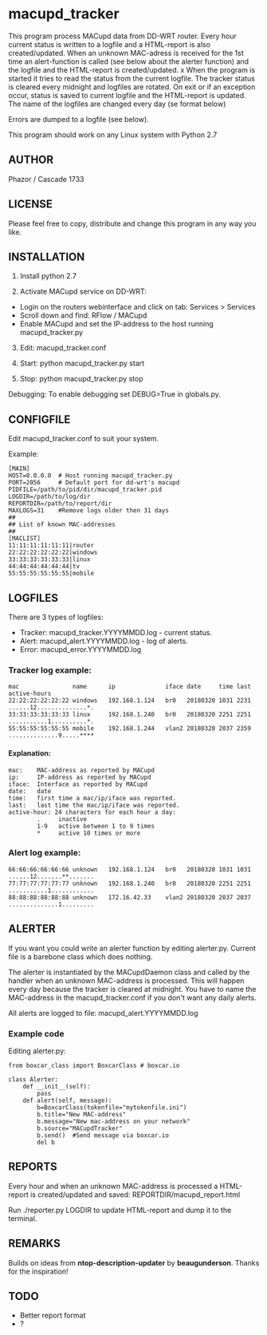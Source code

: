 # macupd_tracker

This program process MACupd data from DD-WRT router. Every hour current status is written to a logfile and a HTML-report is also created/updated. When an unknown MAC-adress is received for the 1st time an alert-function is called (see below about the alerter function) and the logfile and the HTML-report is created/updated.
x
When the program is started it tries to read the status from the current logfile. The tracker status is cleared every midnight and logfiles are rotated. On exit or if an exception occur, status is saved to current logfile and the HTML-report is updated. The name of the logfiles are changed every day (se format below)

Errors are dumped to a logfile (see below).

This program should work on any Linux system with Python 2.7

## AUTHOR

Phazor / Cascade 1733

## LICENSE

Please feel free to copy, distribute and change this program in any way you like.

## INSTALLATION

1) Install python 2.7

2) Activate MACupd service on DD-WRT:

* Login on the routers webinterface and click on tab: Services > Services
* Scroll down and find: RFlow / MACupd
* Enable MACupd and set the IP-address to the host running macupd_tracker.py

3) Edit: macupd_tracker.conf

5) Start: python macupd_tracker.py start

6) Stop:  python macupd_tracker.py stop

Debugging: To enable debugging set DEBUG=True in globals.py.

## CONFIGFILE

Edit macupd_tracker.conf to suit your system.

Example:

    [MAIN]
    HOST=0.0.0.0  # Host running macupd_tracker.py
    PORT=2056     # Default port for dd-wrt's macupd
    PIDFILE=/path/to/pid/dir/macupd_tracker.pid
    LOGDIR=/path/to/log/dir
    REPORTDIR=/path/to/report/dir
    MAXLOGS=31    #Remove logs older then 31 days
    ##
    ## List of known MAC-addresses
    ##
    [MACLIST]
    11:11:11:11:11:11|router
    22:22:22:22:22:22|windows
    33:33:33:33:33:33|linux
    44:44:44:44:44:44|tv
    55:55:55:55:55:55|mobile

## LOGFILES

There are 3 types of logfiles:

* Tracker: macupd_tracker.YYYYMMDD.log - current status.
* Alert:   macupd_alert.YYYYMMDD.log - log of alerts.
* Error:   macupd_error.YYYYMMDD.log

### Tracker log example:

    mac               name      ip              iface date     time last   active-hours
    22:22:22:22:22:22 windows   192.168.1.124   br0   20180320 1031 2231 ......12..............*.
    33:33:33:33:33:33 linux     192.168.1.240   br0   20180320 2251 2251 ...........1..........*.
    55:55:55:55:55:55 mobile    192.168.1.244   vlan2 20180320 2037 2359 ..............9.....****

#### Explanation:

    mac:    MAC-address as reported by MACupd
    ip:     IP-address as reported by MACupd
    iface:  Interface as reported by MACupd
    date:   date
    time:   first time a mac/ip/iface was reported.
    last:   last time the mac/ip/iface was reported.
    active-hour: 24 characters for each hour a day:
            .     inactive
            1-9   active between 1 to 9 times
            *     active 10 times or more

### Alert log example:

    66:66:66:66:66:66 unknown   192.168.1.124   br0   20180320 1031 1031 ......12.......**.......
    77:77:77:77:77:77 unknown   192.168.1.240   br0   20180320 2251 2251 ...........1............
    88:88:88:88:88:88 unknown   172.16.42.33    vlan2 20180320 2037 2037 ..............1.........

## ALERTER

If you want you could write an alerter function by editing alerter.py.  Current file is a barebone class which does nothing.

The alerter is instantiated by the MACupdDaemon class and called by the handler when an unknown MAC-address is processed. This will happen every day because the tracker is cleared at midnight. You have to name the MAC-address in the macupd_tracker.conf if you don't want any daily alerts.

All alerts are logged to file: macupd_alert.YYYYMMDD.log

### Example code

Editing alerter.py:

    from boxcar_class import BoxcarClass # boxcar.io

    class Alerter:
        def __init__(self):
            pass
        def alert(self, message):
            b=BoxcarClass(tokenfile="mytokenfile.ini")
            b.title="New MAC-address"
            b.message="New mac-address on your network"
            b.source="MACupdTracker"
            b.send()  #Send message via boxcar.io
            del b

## REPORTS

Every hour and when an unknown MAC-address is processed a HTML-report is created/updated and saved: REPORTDIR/macupd_report.html

Run ./reporter.py LOGDIR to update HTML-report and dump it to the terminal.

## REMARKS

Builds on ideas from **ntop-description-updater** by **beaugunderson**. Thanks for the inspiration!

## TODO

* Better report format
* ?
